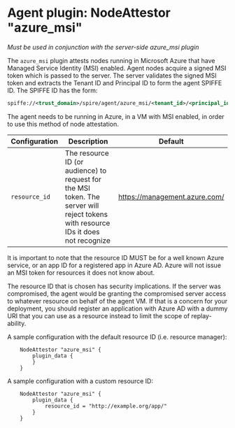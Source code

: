 # Agent plugin: NodeAttestor "azure_msi"

*Must be used in conjunction with the server-side azure_msi plugin*

The `azure_msi` plugin attests nodes running in Microsoft Azure that have
Managed Service Identity (MSI) enabled. Agent nodes acquire a signed MSI token
which is passed to the server. The server validates the signed MSI token and
extracts the Tenant ID and Principal ID to form the agent SPIFFE ID. The SPIFFE
ID has the form:

```xml
spiffe://<trust_domain>/spire/agent/azure_msi/<tenant_id>/<principal_id>
```

The agent needs to be running in Azure, in a VM with MSI enabled, in order to
use this method of node attestation.

| Configuration | Description                                                                                                                       | Default                       |
|---------------|-----------------------------------------------------------------------------------------------------------------------------------|-------------------------------|
| `resource_id` | The resource ID (or audience) to request for the MSI token. The server will reject tokens with resource IDs it does not recognize | <https://management.azure.com/> |

It is important to note that the resource ID MUST be for a well known Azure
service, or an app ID for a registered app in Azure AD. Azure will not issue an
MSI token for resources it does not know about.

The resource ID that is chosen has security implications. If the server was
compromised, the agent would be granting the compromised server access to
whatever resource on behalf of the agent VM. If that is a concern for your
deployment, you should register an application with Azure AD with a dummy
URI that you can use as a resource instead to limit the scope of replay-ability.

A sample configuration with the default resource ID (i.e. resource manager):

```hcl
    NodeAttestor "azure_msi" {
        plugin_data {
        }
    }
```

A sample configuration with a custom resource ID:

```hcl
    NodeAttestor "azure_msi" {
        plugin_data {
            resource_id = "http://example.org/app/"
        }
    }
```

